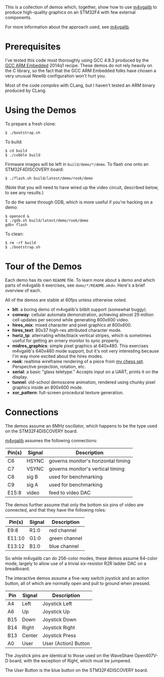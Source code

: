 This is a collection of demos which, together, show how to use [m4vgalib] to
produce high-quality graphics on an STM32F4 with few external components.

For more information about the approach used, see [m4vgalib].


Prerequisites
=============

I've tested this code most thoroughly using GCC 4.8.3 produced by the
[GCC ARM Embedded] 2014q1 recipe.  These demos do not rely heavily on the C
library, so the fact that the GCC ARM Embedded folks have chosen a very unusual
Newlib configuration won't hurt you.

Most of the code *compiles* with CLang, but I haven't tested an ARM binary
produced by CLang.


Using the Demos
===============

To prepare a fresh clone:

    $ ./bootstrap.sh

To build:

    $ cd build
    $ ./cobble build

Firmware images will be left in `build/demo/*/demo`.  To flash one onto an
STM32F4DISCOVERY board:

    $ ./flash.sh build/latest/demo/rook/demo

(Note that you will need to have wired up the video circuit, described below,
to see any results.)

To do the same through GDB, which is more useful if you're hacking on a demo:

    $ openocd &
    $ ./gdb.sh build/latest/demo/rook/demo
    gdb> flash

To clean:

    $ rm -rf build
    $ ./bootstrap.sh


Tour of the Demos
=================

Each demo has its own `README` file.  To learn more about a demo and which
parts of m4vgalib it exercises, see `demo/*/README.mkdn`.  Here's a brief
overview of each.

All of the demos are stable at 60fps unless otherwise noted.

 - **blt**: a boring demo of m4vgalib's bitblt support (somewhat buggy).
 - **conway**: cellular automata demonstration, achieving almost 29 million
   cell updates per second while generating 800x600 video.
 - **hires_mix**: mixed character and pixel graphics at 800x600.
 - **hires_text**: 80x37 high-res attributed character mode.
 - **horiz_tp**: alternating white/black vertical stripes, which is sometimes
   useful for getting an ornery monitor to sync properly.
 - **midres_graphics**: simple pixel graphics at 640x480.  This exercises
   m4vgalib's 640x480 mode support, but it's not very interesting because I'm
   way more excited about the hires modes.
 - **rook**: realtime wireframe rendering of a piece from [my chess set].
   Perspective projection, rotation, etc.
 - **serial**: a basic "glass teletype."  Accepts input on a UART, prints it
   on the display.
 - **tunnel**: old-school demoscene animation, rendered using chunky pixel
   graphics inside an 800x600 mode.
 - **xor_pattern**: full-screen procedural texture generation.


Connections
===========

The demos assume an 8MHz oscillator, which happens to be the type used on the
STM32F4DISCOVERY board.

[m4vgalib] assumes the following connections:

Pin(s) | Signal | Description
-------|--------|------------
C6     | HSYNC  | governs monitor's horizontal timing
C7     | VSYNC  | governs monitor's vertical timing
C8     | sig B  | used for benchmarking
C9     | sig A  | used for benchmarking
E15:8  | video  | feed to video DAC

The demos further assume that only the bottom six pins of video are connected,
and that they have the following roles:

Pin(s) | Signal | Description
-------|--------|------------
E9:8   | R1:0   | red channel
E11:10 | G1:0   | green channel
E13:12 | B1:0   | blue channel

So while m4vgalib can do 256-color modes, these demos assume 64-color mode,
largely to allow use of a trivial six-resistor R2R ladder DAC on a breadboard.

The interactive demos assume a five-way switch joystick and an action button,
all of which are normally open and pull to ground when pressed.

Pin | Signal | Description
----|--------|------------
A4  | Left   | Joystick Left
A6  | Up     | Joystick Up
B15 | Down   | Joystick Down
B14 | Right  | Joystick Right
B13 | Center | Joystick Press
A0  | User   | User (Action) Button

The Joystick pins are identical to those used on the WaveShare Open407V-D board,
with the exception of Right, which must be jumpered.

The User Button is the blue button on the STM32F4DISCOVERY board.

[m4vgalib]: https://github.com/cbiffle/m4vgalib
[my chess set]: http://cliffle.com/thing/chess-set-i/
[GCC ARM Embedded]: https://launchpad.net/gcc-arm-embedded
